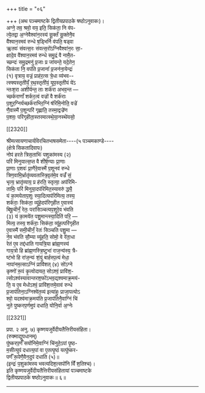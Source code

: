 +++
title = "०६"

+++
(अथ पञ्चमाष्टके द्वितीयप्रपाठके षष्ठोऽनुवाकः)।  
अग्ने॒ तव॒ श्रवो॒ वय॒ इति॒ सिक॑ता॒ नि व॑प-  
त्ये॒तद्वा अ॒ग्नेवैश्वा॑न॒रस्य॑ सू॒क्तँ सू॒क्तेनै॒व  
वै॑श्वान॒रमव॑ रुन्धे ष॒ड्भिर्नि व॑पति॒ षड्वा  
ऋ॒तवः॑ संवत्स॒रः संवत्स॒रो॑ऽग्निवैश्वा॑न॒रः सा॒-  
क्षादे॒व वै॑श्वान॒रमव॑ रुन्धे समु॒द्रं वै नामै॒त-  
च्छन्दः॑ समु॒द्रमनु॑ प्र॒जाः प्र जा॑यन्ते॒ यदे॒तेन॒  
सिक॑ता नि॒ वप॑ति प्र॒जानां॑ प्र॒जन॑ना॒येन्द्रः॑  
(१) वृत्राय॒ वज्रं॒ प्राह॑र॒त्स त्रे॒धा व्य॑भव--  
त्स्फ्यस्तृती॑यँ॒ र॒थ॒स्तृती॑यं॒ यूप॒स्तृती॑यं ये॑ऽ  
न्तःश॒रा अशी॑र्यन्त॒ ताः शर्क॑रा अभव॒न्त —  
च्छर्कराणाँ शर्कर॒त्वं वज्रो॑ वै शर्क॑राः  
प॒शुर॒ग्निर्यच्छर्क॑राभिर॒ग्नि॑ ष॑रिमि॒नोति॒ वज्रे॑  
णै॒वास्मै॑ प॒शून्परि॑ गृह्णाति॒ तस्मा॒द्वज्रे॑ण  
प॒शवः॒ परि॑गृहीता॒स्तरमात्स्थे॒या॒नस्थे॑यसो॒

[[2320]]

श्रीमत्सायणाचार्यविरचितभाषसमेता----(५ पञ्चमकाण्डे----  
(क्षेत्रे सिकतादिवापः)  
नोप॑ हरते त्रिस॒ताभिः॑ पशुका॑मस्य (२)  
परि॑ मिनुयात्स॒प्त वै शी॑र्ष॒ण्याः प्रा॒णाः  
प्रा॒णाः प॒शवः॑ प्रा॒णैरे॒वास्मै॑ प॒शूनव॑ रुन्धे  
त्रिण॒वामि॒र्भ्रातृ॑व्यवतास्त्रि॒वृत॑मे॒व वज्रँ॑ सं॒  
भृत्य॒ भ्रातृ॑व्याय॒ प्र ह॑रति॒ स्तृत्या॒ अप॑रिमि-  
तामिः॒ परि॑ मिनुया॒दप॑रिमित॒स्यावरु॑ द्ध्यै॒  
यं का॒मयेताप॒शुः स्या॒दित्यप॑रिमित्य॒ तस्य॒  
शर्क॑राः॒ सिक॑ता॒ व्यू॑हे॒दप॑रिगृहीत ए॒वास्य॑  
बिषू॒चीनँ॒ रेतः॒ परा॑सिञ्चत्यप॒शुरे॒व भ॑वति  
(३) यं का॒मये॑त पशु॒मान्त्स्या॒दिति॑ परि॒ —  
मित्य॒ तस्य॒ शर्क॑राः॒ सिक॑ता॒ व्यू॑ह॒त्परि॑गृहीत  
ए॒वास्मै॑ समी॒चीनँ॒ रेतः॑ सिञ्चति पशु॒मा —  
ने॒व भ॑वति सौ॒म्या व्यू॑हति॒ सोमो॒ वे रे॑ता॒धा  
रेत॑ ए॒व तद्द॑धाति गायत्रि॒या ब्रा॑ह्म॒णस्य॑  
गाय॒त्रो हि ब्रा॑ह्म॒णस्त्रि॒ष्टुभा॑ राज॒न्य॑स्य॒ त्रै-  
ष्ट॑भो हि रा॑ज॒न्यः॑ शं॒युं बार्हस्प॒त्यं मेधा॒  
नापा॑नम॒त्साऽग्निं प्रावि॑शत् (४) सो॑ऽग्ने  
कृष्णो॑ रू॒पं कृ॒त्वोदायत॒ सोऽश्वं॒ प्रावि॑श॒-  
त्सोऽश्व॑स्यावान्तरश॒फो॑ऽभव॒द्यश्वमाक्र॒मय॑-  
ति॒ य ए॒व मेधोऽश्वं॒ प्रावि॑श॒त्तमे॒वाव॑ रुन्धे  
प्र॒जाप॑तिना॒ऽग्निश्वे॑त॒व्य॑ इत्या॑हुः प्राजा॒पत्योऽ  
श्वो॒ यदश्व॑माक्र॒मय॑ति प्र॒जाप॑तिनै॒वाग्निं चि॑  
नुते पुष्करप॒र्णमुप॑ दधाति॒ योनि॒र्वा अ॒ग्नेः

[[2321]]

प्रपा. २ अनु. ७) कृष्णयजुर्वेदीयतैत्तिरीयसंहिता।  
(रुक्माद्युपधानम्)  
पु॑ष्करप॒र्णँ सयो॑निमे॒वाग्निं चि॑नुते॒ऽपां पृ॒ष्ठ-  
म॒सीत्युप॑ दधात्य॒पां वा ए॒तत्पृ॒ष्ठं यत्पु॑ष्कर-  
पर्णँ रू॒पेणै॒वैन॒दुप॑ दधाति (५)॥  
(इन्द्रः॑ प॒शुका॑मस्य भवत्यदिश॒त्सपो॑नि विंँ श॒तिश्च)।  
इति कृष्णयजुर्वेदीयतैत्तिरीयसंहितायां पञ्चमाष्टके  
द्वितीयप्रपाठके षष्ठोऽनुवाकः॥ ६॥
___________
